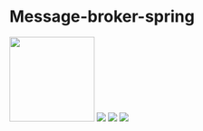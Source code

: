 # Message-broker-spring

<img src="https://i.ibb.co/xqySWr1/rabbitmq.png" style="width: 150px"/>
<img src="https://i.ibb.co/1qSGzH8/Message-Example.png"/>
<img src="https://i.ibb.co/Q70JTGC/Exchange.png"/>
<img src="https://i.ibb.co/wQ9Cwpk/Structure-project.png"/>
